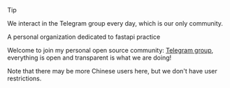 > [!TIP]
> We interact in the Telegram group every day, which is our only community.

A personal organization dedicated to fastapi practice

Welcome to join my personal open source community: [Telegram group](https://t.me/+ZlPhIFkPp7E4NGI1), everything is open
and transparent is what we are doing!

Note that there may be more Chinese users here, but we don't have user restrictions.

